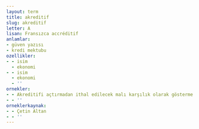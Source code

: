 ```yaml
---
layout: term
title: akreditif
slug: akreditif
letter: A
lisan: Fransızca accréditif
anlamlar:
- güven yazısı
- kredi mektubu
ozellikler:
- - isim
  - ekonomi
- - isim
  - ekonomi
  - ''
ornekler:
- - Akreditifi açtırmadan ithal edilecek malı karşılık olarak gösterme olanağı yok.
- - ''
orneklerkaynak:
- - Çetin Altan
- - ''
---
```

